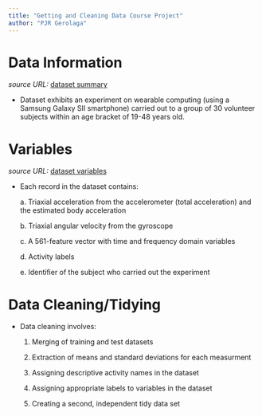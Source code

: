 ```yaml
---
title: "Getting and Cleaning Data Course Project"
author: "PJR Gerolaga"
---
```


# Data Information 
*source URL:* [dataset summary](http://archive.ics.uci.edu/ml/datasets/Human+Activity+Recognition+Using+Smartphones)

- Dataset exhibits an experiment on wearable computing (using a Samsung Galaxy SII smartphone) carried out to a group of 30 volunteer subjects within an age bracket of 19-48 years old.


# Variables
*source URL:* [dataset variables](http://archive.ics.uci.edu/ml/datasets/Human+Activity+Recognition+Using+Smartphones)

- Each record in the dataset contains:

  a. Triaxial acceleration from the accelerometer (total acceleration) and the estimated body acceleration

  b. Triaxial angular velocity from the gyroscope

  c. A 561-feature vector with time and frequency domain variables

  d. Activity labels

  e. Identifier of the subject who carried out the experiment


# Data Cleaning/Tidying

- Data cleaning involves:

  1. Merging of training and test datasets

  2. Extraction of means and standard deviations for each measurment
  
  3. Assigning descriptive activity names in the dataset
  
  4. Assigning appropriate labels to variables in the dataset
  
  5. Creating a second, independent tidy data set